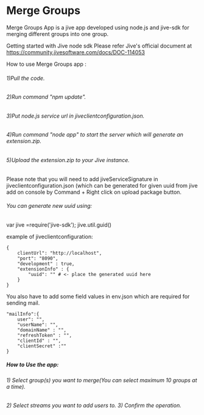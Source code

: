 # Merge Groups
Merge Groups App is a jive app developed using node.js and jive-sdk for merging different groups into one group.

Getting started with Jive node sdk Please refer Jive's official document at https://community.jivesoftware.com/docs/DOC-114053

How to use Merge Groups app : 
###### 1)Pull the code. 
###### 2)Run command "npm update".
###### 3)Put node.js service url in jiveclientconfiguration.json. 
###### 4)Run command "node app" to start the server which will generate an extension.zip. 
###### 5)Upload the extension.zip to your Jive instance.

Please note that you will need to add jiveServiceSignature in jiveclientconfiguration.json (which can be generated for given uuid from jive add on console by Command + Right click on upload package button.

###### You can generate new uuid using:
var jive =require('jive-sdk'); jive.util.guid() 

example of jiveclientconfiguration: 

    
    {
        clientUrl": "http://localhost", 
        "port": "8090",
        "development" : true, 
        "extensionInfo" : {
            "uuid": "" # <- place the generated uuid here 
        }
    } 
    


You also have to add some field values in env.json which are required for sending mail.

    
    "mailInfo":{
        user": "", 
        "userName": "",
        "domainName" : "", 
        "refreshToken" : "",
        "clientId" : "",
        "clientSecret" :""
    } 
    
##### How to Use the app: 
###### 1) Select group(s) you want to merge(You can select maximum 10 groups at a time). 
###### 2) Select streams you want to add users to. 3) Confirm the operation.
